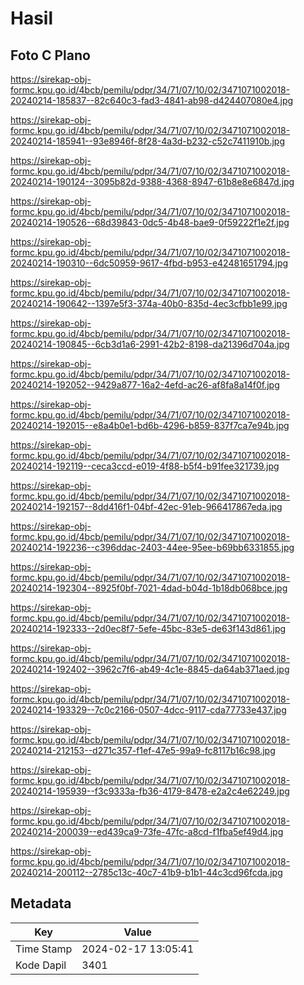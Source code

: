 # Hasil

## Foto C Plano

https://sirekap-obj-formc.kpu.go.id/4bcb/pemilu/pdpr/34/71/07/10/02/3471071002018-20240214-185837--82c640c3-fad3-4841-ab98-d424407080e4.jpg

https://sirekap-obj-formc.kpu.go.id/4bcb/pemilu/pdpr/34/71/07/10/02/3471071002018-20240214-185941--93e8946f-8f28-4a3d-b232-c52c7411910b.jpg

https://sirekap-obj-formc.kpu.go.id/4bcb/pemilu/pdpr/34/71/07/10/02/3471071002018-20240214-190124--3095b82d-9388-4368-8947-61b8e8e6847d.jpg

https://sirekap-obj-formc.kpu.go.id/4bcb/pemilu/pdpr/34/71/07/10/02/3471071002018-20240214-190526--68d39843-0dc5-4b48-bae9-0f59222f1e2f.jpg

https://sirekap-obj-formc.kpu.go.id/4bcb/pemilu/pdpr/34/71/07/10/02/3471071002018-20240214-190310--6dc50959-9617-4fbd-b953-e42481651794.jpg

https://sirekap-obj-formc.kpu.go.id/4bcb/pemilu/pdpr/34/71/07/10/02/3471071002018-20240214-190642--1397e5f3-374a-40b0-835d-4ec3cfbb1e99.jpg

https://sirekap-obj-formc.kpu.go.id/4bcb/pemilu/pdpr/34/71/07/10/02/3471071002018-20240214-190845--6cb3d1a6-2991-42b2-8198-da21396d704a.jpg

https://sirekap-obj-formc.kpu.go.id/4bcb/pemilu/pdpr/34/71/07/10/02/3471071002018-20240214-192052--9429a877-16a2-4efd-ac26-af8fa8a14f0f.jpg

https://sirekap-obj-formc.kpu.go.id/4bcb/pemilu/pdpr/34/71/07/10/02/3471071002018-20240214-192015--e8a4b0e1-bd6b-4296-b859-837f7ca7e94b.jpg

https://sirekap-obj-formc.kpu.go.id/4bcb/pemilu/pdpr/34/71/07/10/02/3471071002018-20240214-192119--ceca3ccd-e019-4f88-b5f4-b91fee321739.jpg

https://sirekap-obj-formc.kpu.go.id/4bcb/pemilu/pdpr/34/71/07/10/02/3471071002018-20240214-192157--8dd416f1-04bf-42ec-91eb-966417867eda.jpg

https://sirekap-obj-formc.kpu.go.id/4bcb/pemilu/pdpr/34/71/07/10/02/3471071002018-20240214-192236--c396ddac-2403-44ee-95ee-b69bb6331855.jpg

https://sirekap-obj-formc.kpu.go.id/4bcb/pemilu/pdpr/34/71/07/10/02/3471071002018-20240214-192304--8925f0bf-7021-4dad-b04d-1b18db068bce.jpg

https://sirekap-obj-formc.kpu.go.id/4bcb/pemilu/pdpr/34/71/07/10/02/3471071002018-20240214-192333--2d0ec8f7-5efe-45bc-83e5-de63f143d861.jpg

https://sirekap-obj-formc.kpu.go.id/4bcb/pemilu/pdpr/34/71/07/10/02/3471071002018-20240214-192402--3962c7f6-ab49-4c1e-8845-da64ab371aed.jpg

https://sirekap-obj-formc.kpu.go.id/4bcb/pemilu/pdpr/34/71/07/10/02/3471071002018-20240214-193329--7c0c2166-0507-4dcc-9117-cda77733e437.jpg

https://sirekap-obj-formc.kpu.go.id/4bcb/pemilu/pdpr/34/71/07/10/02/3471071002018-20240214-212153--d271c357-f1ef-47e5-99a9-fc8117b16c98.jpg

https://sirekap-obj-formc.kpu.go.id/4bcb/pemilu/pdpr/34/71/07/10/02/3471071002018-20240214-195939--f3c9333a-fb36-4179-8478-e2a2c4e62249.jpg

https://sirekap-obj-formc.kpu.go.id/4bcb/pemilu/pdpr/34/71/07/10/02/3471071002018-20240214-200039--ed439ca9-73fe-47fc-a8cd-f1fba5ef49d4.jpg

https://sirekap-obj-formc.kpu.go.id/4bcb/pemilu/pdpr/34/71/07/10/02/3471071002018-20240214-200112--2785c13c-40c7-41b9-b1b1-44c3cd96fcda.jpg


## Metadata

| Key        | Value               |
| ---------- | ------------------- |
| Time Stamp | 2024-02-17 13:05:41 |
| Kode Dapil | 3401                |



